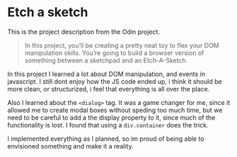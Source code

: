 # Etch a sketch

This is the project description from the Odin project.

> In this project, you’ll be creating a pretty neat toy to flex your DOM manipulation skills. You’re going to build a browser version of something between a sketchpad and an Etch-A-Sketch.

In this project I learned a lot about DOM manipulation, and events in javascript. I still dont enjoy how the JS code ended up, i think it should be more clean, or structurized, i feel that everything is all over the place.

Also I learned about the `<dialog>` tag. It was a game changer for me, since it allowed me to create modal boxes without speding too much time, but we need to be careful to add a the display property to it, since much of the functionality is lost. I found that using a `div.container` does the trick.

I implemented everything as I planned, so im proud of being able to envisioned something and make it a reality.

